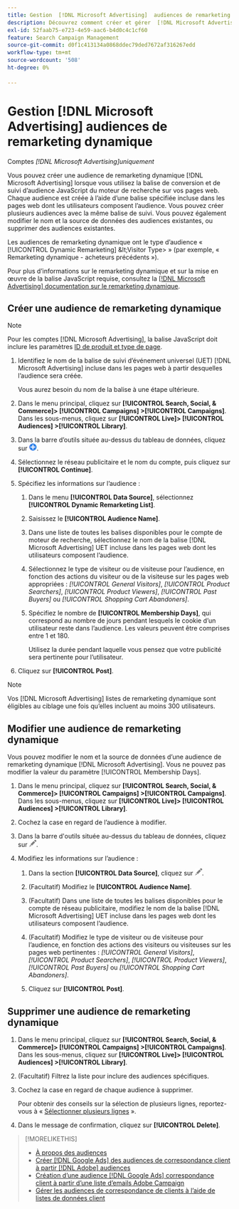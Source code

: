 ```yaml
---
title: Gestion  [!DNL Microsoft Advertising]  audiences de remarketing dynamique
description: Découvrez comment créer et gérer  [!DNL Microsoft Advertising]  audiences de remarketing dynamique.
exl-id: 52faab75-e723-4e59-aac6-b4d0c4c1cf60
feature: Search Campaign Management
source-git-commit: d0f1c413134a0868ddec79ded7672af316267edd
workflow-type: tm+mt
source-wordcount: '508'
ht-degree: 0%

---
```


# Gestion [!DNL Microsoft Advertising] audiences de remarketing dynamique

Comptes *[!DNL Microsoft Advertising]uniquement*

Vous pouvez créer une audience de remarketing dynamique [!DNL Microsoft Advertising] lorsque vous utilisez la balise de conversion et de suivi d’audience JavaScript du moteur de recherche sur vos pages web. Chaque audience est créée à l’aide d’une balise spécifiée incluse dans les pages web dont les utilisateurs composent l’audience. Vous pouvez créer plusieurs audiences avec la même balise de suivi. Vous pouvez également modifier le nom et la source de données des audiences existantes, ou supprimer des audiences existantes.

Les audiences de remarketing dynamique ont le type d’audience « [!UICONTROL Dynamic Remarketing] \&lt;Visitor Type\> » (par exemple, « Remarketing dynamique - acheteurs précédents »).

Pour plus d’informations sur le remarketing dynamique et sur la mise en œuvre de la balise JavaScript requise, consultez la [[!DNL Microsoft Advertising] documentation sur le remarketing dynamique](https://help.ads.microsoft.com/#apex/ads/en/56910).

## Créer une audience de remarketing dynamique

>[!NOTE]
>
>Pour les comptes [!DNL Microsoft Advertising], la balise JavaScript doit inclure les paramètres [ID de produit et type de page](https://help.ads.microsoft.com/#apex/ads/en/56910/1/#exp85).

1. Identifiez le nom de la balise de suivi d’événement universel (UET) [!DNL Microsoft Advertising] incluse dans les pages web à partir desquelles l’audience sera créée.

   Vous aurez besoin du nom de la balise à une étape ultérieure.

1. Dans le menu principal, cliquez sur **[!UICONTROL Search, Social, & Commerce]> [!UICONTROL Campaigns] >[!UICONTROL Campaigns]**. Dans les sous-menus, cliquez sur **[!UICONTROL Live]> [!UICONTROL Audiences] >[!UICONTROL Library]**.

1. Dans la barre d’outils située au-dessus du tableau de données, cliquez sur ![Créer](/help/search-social-commerce/assets/add.png "Créer").

1. Sélectionnez le réseau publicitaire et le nom du compte, puis cliquez sur **[!UICONTROL Continue]**.

1. Spécifiez les informations sur l’audience :

   1. Dans le menu **[!UICONTROL Data Source]**, sélectionnez **[!UICONTROL Dynamic Remarketing List]**.

   1. Saisissez le **[!UICONTROL Audience Name]**.

   1. Dans une liste de toutes les balises disponibles pour le compte de moteur de recherche, sélectionnez le nom de la balise [!DNL Microsoft Advertising] UET incluse dans les pages web dont les utilisateurs composent l’audience.

   1. Sélectionnez le type de visiteur ou de visiteuse pour l’audience, en fonction des actions du visiteur ou de la visiteuse sur les pages web appropriées : *[!UICONTROL General Visitors]*, *[!UICONTROL Product Searchers]*, *[!UICONTROL Product Viewers]*, *[!UICONTROL Past Buyers]* ou *[!UICONTROL Shopping Cart Abandoners]*.

   1. Spécifiez le nombre de **[!UICONTROL Membership Days]**, qui correspond au nombre de jours pendant lesquels le cookie d’un utilisateur reste dans l’audience. Les valeurs peuvent être comprises entre 1 et 180.

      Utilisez la durée pendant laquelle vous pensez que votre publicité sera pertinente pour l’utilisateur.

1. Cliquez sur **[!UICONTROL Post]**.

>[!NOTE]
>
>Vos [!DNL Microsoft Advertising] listes de remarketing dynamique sont éligibles au ciblage une fois qu’elles incluent au moins 300 utilisateurs.

## Modifier une audience de remarketing dynamique

Vous pouvez modifier le nom et la source de données d’une audience de remarketing dynamique [!DNL Microsoft Advertising]. Vous ne pouvez pas modifier la valeur du paramètre [!UICONTROL Membership Days].

1. Dans le menu principal, cliquez sur **[!UICONTROL Search, Social, & Commerce]> [!UICONTROL Campaigns] >[!UICONTROL Campaigns]**. Dans les sous-menus, cliquez sur **[!UICONTROL Live]> [!UICONTROL Audiences] >[!UICONTROL Library]**.

1. Cochez la case en regard de l’audience à modifier.

1. Dans la barre d&#39;outils située au-dessus du tableau de données, cliquez sur ![Modifier](/help/search-social-commerce/assets/edit.png "Modifier").

1. Modifiez les informations sur l’audience :

   1. Dans la section **[!UICONTROL Data Source]**, cliquez sur ![Modifier](/help/search-social-commerce/assets/edit.png "Modifier").

   1. (Facultatif) Modifiez le **[!UICONTROL Audience Name]**.

   1. (Facultatif) Dans une liste de toutes les balises disponibles pour le compte de réseau publicitaire, modifiez le nom de la balise [!DNL Microsoft Advertising] UET incluse dans les pages web dont les utilisateurs composent l’audience.

   1. (Facultatif) Modifiez le type de visiteur ou de visiteuse pour l’audience, en fonction des actions des visiteurs ou visiteuses sur les pages web pertinentes : *[!UICONTROL General Visitors]*, *[!UICONTROL Product Searchers]*, *[!UICONTROL Product Viewers]*, *[!UICONTROL Past Buyers]* ou *[!UICONTROL Shopping Cart Abandoners]*.

   1. Cliquez sur **[!UICONTROL Post]**.

## Supprimer une audience de remarketing dynamique

1. Dans le menu principal, cliquez sur **[!UICONTROL Search, Social, & Commerce]> [!UICONTROL Campaigns] >[!UICONTROL Campaigns]**. Dans les sous-menus, cliquez sur **[!UICONTROL Live]> [!UICONTROL Audiences] >[!UICONTROL Library]**.

1. (Facultatif) Filtrez la liste pour inclure des audiences spécifiques.

1. Cochez la case en regard de chaque audience à supprimer.

   Pour obtenir des conseils sur la sélection de plusieurs lignes, reportez-vous à « [Sélectionner plusieurs lignes](/help/search-social-commerce/common-tasks/navigation-editing-selection/multiple-rows-select.md) ».

1. Dans le message de confirmation, cliquez sur **[!UICONTROL Delete]**.

>[!MORELIKETHIS]
>
>* [À propos des audiences](audience-about.md)
>* [Créer [!DNL Google Ads] des audiences de correspondance client à partir  [!DNL Adobe]  audiences](google-audience-from-adobe-audience.md)
>* [Création d’une audience  [!DNL Google Ads]  correspondance client à partir d’une liste d’emails Adobe Campaign](google-audience-from-campaign-email-list.md)
>* [Gérer les audiences de correspondance de clients à l’aide de listes de données client](audience-from-customer-data-list.md)
